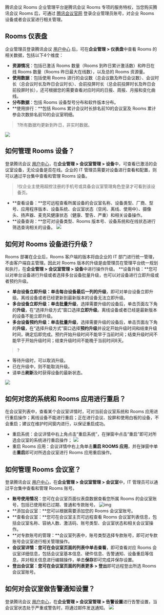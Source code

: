 腾讯会议 Rooms 企业管理平台是腾讯会议 Rooms 专项的服务特权，当您购买腾讯会议 Rooms 后，可通过 [腾讯会议官网](https://meeting.tencent.com) 登录企业管理员账号，对企业 Rooms 设备或者会议室进行相关管理。

## Rooms 仪表盘
企业管理员登录腾讯会议 [用户中心](https://meeting.tencent.com/user-center/personal-information) 后，可在**企业管理 > 仪表盘**中查看 Rooms 的相关数据，包括以下4个维度：
- **资源情况**：包括已激活 Rooms 数量（Rooms 到昨日累计激活数）和昨日在线 Rooms 数量（Rooms 昨日最大在线数），以及总的 Rooms 资源量。
- **使用数据**：包括使用 Rooms 进行的会议数（总会议数及昨日会议数）、会议时长（总会议时长及昨日会议时长）、会前投屏时长（总会前投屏时长及昨日会前投屏时长），还可根据您的需要查看对应时间的日报、周报、月报和变化曲线。
- **分布数据**：包括 Rooms 设备型号分布和软件版本分布。
- **使用排行：**包括 Rooms 累计会议时长排名前10的会议室及 Rooms 累计参会次数排名前10的会议室明细。
>?所有数据均更新到昨日，非实时数据。
>
![](https://main.qcloudimg.com/raw/c68a91a88aeedd5975b2da0c19e03d75.png)

## 如何管理 Rooms 设备？
登录腾讯会议 [用户中心](https://meeting.tencent.com/user-center/personal-information)，在**企业管理 > 会议室管理 > 设备**中，可查看已激活的会议室设备，无论设备是否在线。企业的 IT 管理员需要对设备进行查看和配置，则可以通过平台集中查看和管理 Rooms 设备。
>!仅企业主使用超控注册的手机号或具备会议室管理角色登录才可看到该设备页。

- **查看设备：**您可远程查看所属设备的会议室名称、设备类型、厂商、型号、应用程序版本、设备系统、会议室状态（空闲、离线、使用中）、摄像头、扬声器、麦克风健康状态（健康、警告、严重）和相关设备操作。
- **设备查询：**您可对设备类型、Rooms 版本号、设备系统和在线状态进行筛选查询相关的设备。
![](https://main.qcloudimg.com/raw/6adf6ba23fec8593026d7dc81d715433.png)

## 如何对 Rooms 设备进行升级？
Rooms 部署在企业后，Rooms 客户端的版本将由企业的 IT 部门进行统一管理，不由客户端自主管理。因此对 Rooms 版本的升级是由管理员在管理平台统一规划和执行，在**企业管理 > 会议室管理 > 设备**中进行操作升级。
**设备升级：**您可以对单台设备进行升级或者选择多台设备批量升级，也可以对设备进行立即升级或者预约升级。
- **单台设备立即升级：**单击每台设备最后一列的**升级**，即可对单台设备立即升级。离线设备或者已经更新到最新版本的设备无法立即升级。
- **多台设备立即升级：**单击**批量升级**，选择需要升级的设备后，单击页面左下角的**升级**，在“选择升级方式”窗口选择**立即升级**。离线设备或者已经是最新版本的设备不能立即升级。
- **多台设备预约升级：**单击**批量升级**，选择需要升级的设备后，单击页面左下角的**升级**，在“选择升级方式”窗口选择**预约升级**并设定开始升级时间和结束升级时间，确定后即完成。预约开始升级时间不能早于当前时间；结束升级时间不能早于开始升级时间；结束升级时间不能晚于当前时间8天。
>? 
 - 等待升级时，可以取消升级。
 - 已在升级中，则不能取消升级。
 - 请单击**刷新**及时获得设备的最新状态。
 
![](https://main.qcloudimg.com/raw/ff704b856a61412c853c0e6c6de808f9.png)

## 如何对您的系统和 Rooms 应用进行重启？
在会议室列表中，查看某个会议室详情时，可对当前会议室系统和 Rooms 应用进行重启操作；离线设备不能进行重启；正在进行会议、投屏和使用白板的设备，不会重启；建议在维护时间窗内进行，以保证重启成功。
- 重启系统：会议详情中右上角点击“重启系统”，在弹窗中点击“重启”即可对所选会议室的系统进行重启操作；
![](https://main.qcloudimg.com/raw/8f5f344532a3961b774c96d8e7373a11.png)
- 重启 Rooms 应用：会议详情中右上角单击**重启 ROOMS 应用**，并在弹窗中单击**重启**即可对所选会议室进行 Rooms 应用重启操作。

## 如何管理 Rooms 会议室？
登录腾讯会议 [用户中心](https://meeting.tencent.com/user-center/personal-information)，在**企业管理 > 会议室管理 > 会议室**中，IT 管理员可以通过平台集中查看和管理 Rooms 账号。
- **账号使用情况**：您可在会议室页面仪表盘数据查看您所属 Rooms 的会议室账号，包括已使用和已过期、普通和专款账号。
![img](https://dldir1.qq.com/download/support-center/image/rooms/meetingrooms.png)
- **添加会议室：**您可以根据需要添加您的 Rooms 会议室账号。
- **查看会议室：**您可在会议室主页可远程查看 Rooms 会议室列表信息，包括会议室名称、容纳人数、激活码、账号类型、会议室状态和相关会议室操作。
- **对专款账号的管理：**会议室列表中，账号类型选择专款账号，即可对专款账号会议室进行相关管理操作。
- **会议室详情：**您可在会议室页面的列表中单击**查看**，即可查看对应 Rooms 会议室详细信息，包括会议室基本信息、硬件信息、告警通知、设备重启等信息，并对相关信息进行编辑操作，单击**保存**即可完成并保存设置。
- **登出会议室：**您可在会议室页面的列表**更多 > 登出**即可远程登出所选 Rooms 会议室账号。

## 如何对会议室做告警通知设置？
登录腾讯会议 [用户中心](https://meeting.tencent.com/user-center/personal-information)，在**企业管理 > 会议室管理 > 告警设置**进行告警设置，当会议室状态处于严重或警告时，将通过邮件发送通知。
![](https://main.qcloudimg.com/raw/3dc37b4489ddf3b5e48ee00bcf4757b2.png)
